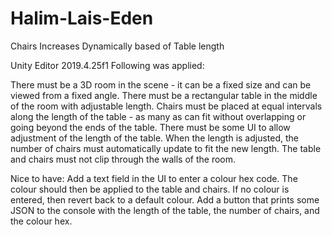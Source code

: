 # Halim-Lais-Eden
Chairs Increases Dynamically based of Table length

Unity Editor 2019.4.25f1
Following was applied:

There must be a 3D room in the scene - it can be a fixed size and can be viewed from a fixed angle.
There must be a rectangular table in the middle of the room with adjustable length.
Chairs must be placed at equal intervals along the length of the table - as many as can fit without overlapping or going beyond the ends of the table.
There must be some UI to allow adjustment of the length of the table. When the length is adjusted, the number of chairs must automatically update to fit the new length.
The table and chairs must not clip through the walls of the room.
 
Nice to have:
Add a text field in the UI to enter a colour hex code. The colour should then be applied to the table and chairs.
If no colour is entered, then revert back to a default colour.
Add a button that prints some JSON to the console with the length of the table, the number of chairs, and the colour hex.
